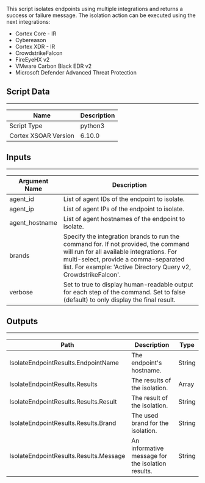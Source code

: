 This script isolates endpoints using multiple integrations and returns a success or failure message.
The isolation action can be executed using the next integrations:
  - Cortex Core - IR
  - Cybereason
  - Cortex XDR - IR
  - CrowdstrikeFalcon
  - FireEyeHX v2
  - VMware Carbon Black EDR v2
  - Microsoft Defender Advanced Threat Protection

## Script Data

---

| **Name** | **Description** |
| --- |-----------------|
| Script Type | python3         |
| Cortex XSOAR Version | 6.10.0          |

## Inputs

---

| **Argument Name** | **Description**                                                                                                                                                                                                                                        |
| --- |--------------------------------------------------------------------------------------------------------------------------------------------------------------------------------------------------------------------------------------------------------|
| agent_id | List of agent IDs of the endpoint to isolate.                                                                                                                                                                                                          |
| agent_ip | List of agent IPs of the endpoint to isolate.                                                                                                                                                                                                          |
| agent_hostname | List of agent hostnames of the endpoint to isolate.                                                                                                                                                                                                    |
| brands | Specify the integration brands to run the command for. If not provided, the command will run for all available integrations. For multi-select, provide a comma-separated list. For example: 'Active Directory Query v2, CrowdstrikeFalcon'. |
| verbose | Set to true to display human-readable output for each step of the command. Set to false \(default\) to only display the final result.                                                                                                                  |

## Outputs

---

| **Path** | **Description** | **Type** |
| --- | --- | --- |
| IsolateEndpointResults.EndpointName | The endpoint's hostname. | String |
| IsolateEndpointResults.Results | The results of the isolation. | Array |
| IsolateEndpointResults.Results.Result | The result of the isolation. | String |
| IsolateEndpointResults.Results.Brand | The used brand for the isolation. | String |
| IsolateEndpointResults.Results.Message | An informative message for the isolation results. | String |
